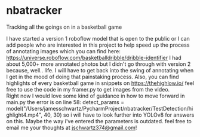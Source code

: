 # nbatracker
Tracking all the goings on in a basketball game


I have started a version 1 roboflow model that is open to the public or I can add people who are interested in this project to help speed up the process of annotating images which you can find here: https://universe.roboflow.com/basketballdribble/dribble-identifier
I had about 5,000+ more annotated photos but I didn't go through with version 2 because, well.. life. I will have to get back into the swing of annotating when I get in the mood of doing that painstaking process. Also, you can find highlights of every basketball game in snippets on https://thehighlow.io/ feel free to use the code in my framer.py to get images from the video.  
Right now I would love some kind of guidance in how to move forward in main.py the error is on line 58:  detect_params = model("/Users/jamesschwartz/PycharmProject/nbatracker/TestDetection/highlight4.mp4", 40, 30) so i will have to look further into YOLOv8 for answers on this. Maybe the way i've entered the parameters is outdated. feel free to email me your thoughts at jschwartz374@gmail.com!
